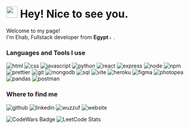 <h1><img src="https://emojis.slackmojis.com/emojis/images/1531849430/4246/blob-sunglasses.gif?1531849430" width="30"/> Hey! Nice to see you.</h1>


<p>Welcome to my page! </br> I'm Ehab, Fullstack developer from <b>Egypt</b> <img width="10" height="10" alt="image" src="https://github.com/user-attachments/assets/937d6cac-1dd0-4f63-8fca-d512a824d2f1" />. </p>

<h3 align="left">Languages and Tools I use</h3>

<p style="text-dectoration: none">
<a href="https://www.w3schools.com/html/" target="_blank" rel="noreferrer" style="text-decoration: none"><img alt="html" src="https://img.shields.io/badge/HTML%205-E34F26?style=for-the-badge&logo=HTML5&logoColor=E34F26&labelColor=black"></a>
<a href="https://www.w3schools.com/css/" target="_blank" rel="noreferrer" style="text-decoration: none"><img alt="css" src="https://img.shields.io/badge/CSS-%23663399?style=for-the-badge&logo=css&logoColor=%23663399&labelColor=black"></a>
<a href="https://developer.mozilla.org/en-US/docs/Web/JavaScript" target="_blank" rel="noreferrer" style="text-decoration: none"><img alt="javascript" src="https://img.shields.io/badge/JavaScript-F7DF1E?style=for-the-badge&logo=javascript&logoColor=F7DF1E&labelColor=black"></a>
<a href="https://www.python.org" target="_blank" rel="noreferrer" style="text-decoration: none"><img alt="python" src="https://img.shields.io/badge/Python-3776AB?style=for-the-badge&logo=python&logoColor=3776AB&labelColor=black"></a>
<a href="https://reactjs.org/" target="_blank" rel="noreferrer" style="text-decoration: none"><img alt="react" src="https://img.shields.io/badge/React-%2361DAFB?style=for-the-badge&logo=react&logoColor=%2361DAFB&labelColor=black"></a>
<a href="https://expressjs.com" target="_blank" rel="noreferrer" style="text-decoration: none"><img alt="express" src="https://img.shields.io/badge/Express-%23454545?style=for-the-badge&logo=express&logoColor=white&labelColor=black"></a>
<a href="https://nodejs.org" target="_blank" rel="noreferrer" style="text-decoration: none"><img alt="node" src="https://img.shields.io/badge/Node.js-%235FA04E?style=for-the-badge&logo=nodedotjs&logoColor=%235FA04E&labelColor=black"></a>
<a href="https://www.npmjs.com/" target="_blank" rel="noreferrer" style="text-decoration: none"><img alt="npm" src="https://img.shields.io/badge/NPM-%23CB3837?style=for-the-badge&logo=npm&logoColor=%23CB3837&labelColor=black"></a>
<a href="https://prettier.io/" target="_blank" rel="noreferrer" style="text-decoration: none"><img alt="prettier" src="https://img.shields.io/badge/Prettier-%23F7B93E?style=for-the-badge&logo=prettier&logoColor=%23F7B93E&labelColor=black"></a>
<a href="https://git-scm.com/" target="_blank" rel="noreferrer" style="text-decoration: none"><img alt="git" src="https://img.shields.io/badge/Git-%23F05032?style=for-the-badge&logo=git&logoColor=%23F05032&labelColor=black"></a>
<a href="https://www.mongodb.com/" target="_blank" rel="noreferrer" style="text-decoration: none"><img alt="mongodb" src="https://img.shields.io/badge/MongoDB-%2347A248?style=for-the-badge&logo=mongodb&logoColor=%2347A248&labelColor=black"></a>
<a href="https://www.w3schools.com/sql/" target="_blank" rel="noreferrer" style="text-decoration: none"><img alt="sql" src="https://img.shields.io/badge/SQL-%234169E1?style=for-the-badge&logo=postgresql&logoColor=%234169E1&labelColor=black"></a>
<a href="https://vite.dev/" target="_blank" rel="noreferrer" style="text-decoration: none"><img alt="vite" src="https://img.shields.io/badge/Vite-%23646CFF?style=for-the-badge&logo=vite&logoColor=%23646CFF&labelColor=black"></a>
<a href="https://www.heroku.com/" target="_blank" rel="noreferrer" style="text-decoration: none"><img alt="heroku" src="https://img.shields.io/badge/Heroku-%23430098?style=for-the-badge&logo=heroku&logoColor=%23430098&labelColor=black"></a>
<a href="https://www.figma.com/" target="_blank" rel="noreferrer" style="text-decoration: none"><img alt="figma" src="https://img.shields.io/badge/Figma-%23F24E1E?style=for-the-badge&logo=figma&logoColor=%23F24E1E&labelColor=black"></a>
<a href="https://www.photopea.com/" target="_blank" rel="noreferrer" style="text-decoration: none"><img alt="photopea" src="https://img.shields.io/badge/Photopea-%2318A497?style=for-the-badge&logo=photopea&logoColor=%2318A497&labelColor=black"></a>
<a href="https://pandas.pydata.org/" target="_blank" rel="noreferrer" style="text-decoration: none"><img alt="pandas" src="https://img.shields.io/badge/Pandas-%23150458?style=for-the-badge&logo=pandas&logoColor=white&labelColor=black"></a>
<a href="https://www.postman.com/" target="_blank" rel="noreferrer" style="text-decoration: none"><img alt="postman" src="https://img.shields.io/badge/Postman-%23FF6C37?style=for-the-badge&logo=postman&logoColor=%23FF6C37&labelColor=black"></a>
</p>

<h3>Where to find me</h3>
<p>
<a href="https://github.com/ehnasr" target="_blank" rel="noreferrer" style="text-decoration: none"><img alt="github" src="https://img.shields.io/badge/Github-454545?style=for-the-badge&logo=github&logoColor=454545&labelColor=black"></a>
<a href="www.linkedin.com/in/ehnasr" target="_blank" rel="noreferrer" style="text-decoration: none"><img alt="linkedin" src="https://img.shields.io/badge/Linkedin-0180FF?style=for-the-badge&logo=invision&logoColor=0180FF&labelColor=black"></a>
<a href="" target="_blank" rel="noreferrer" style="text-decoration: none"><img alt="wuzzuf" src="https://img.shields.io/badge/Wuzzuf-0058A3?style=for-the-badge&logo=webtrees&logoColor=0058A3&labelColor=black"></a>
<a href="https://ehab-nasr-portfolio.vercel.app/" target="_blank" rel="noreferrer" style="text-decoration: none"><img alt="website" src="https://img.shields.io/badge/Personal Website-e2c158?style=for-the-badge&logo=e&logoColor=e2c158&labelColor=black"></a>
</p>
</p>

![CodeWars Badge](https://www.codewars.com/users/ehnasr/badges/large)
![LeetCode Stats](https://leetcard.jacoblin.cool/ehnasr)

